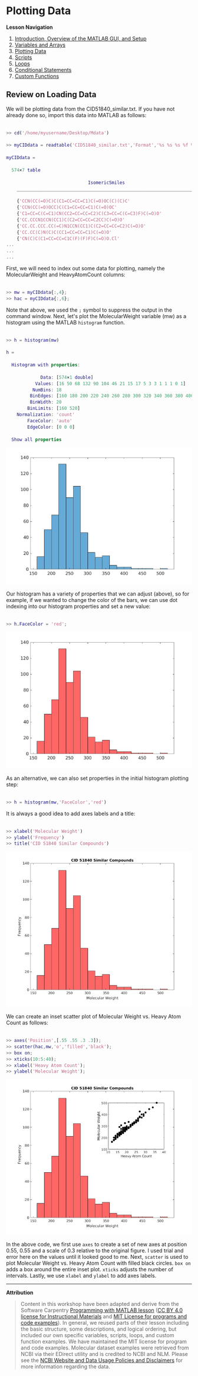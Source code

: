 # Plotting Data

**Lesson Navigation**

   1. [Introduction, Overview of the MATLAB GUI, and Setup](https://github.com/vfscalfani/UALIB_Workshops/blob/master/01_MATLAB/01_MATLAB_Introduction.md)
   2. [Variables and Arrays](https://github.com/vfscalfani/UALIB_Workshops/blob/master/01_MATLAB/02_MATLAB_Variables_Arrays.md)
   3. [Plotting Data](https://github.com/vfscalfani/UALIB_Workshops/blob/master/01_MATLAB/03_MATLAB_Plotting.md)
   4. [Scripts](https://github.com/vfscalfani/UALIB_Workshops/blob/master/01_MATLAB/04_MATLAB_Scripts.md)
   5. [Loops](https://github.com/vfscalfani/UALIB_Workshops/blob/master/01_MATLAB/05_MATLAB_Loops.md)
   6. [Conditional Statements](https://github.com/vfscalfani/UALIB_Workshops/blob/master/01_MATLAB/06_MATLAB_Conditional_Statements.md)
   7. [Custom Functions](https://github.com/vfscalfani/UALIB_Workshops/blob/master/01_MATLAB/07_MATLAB_Custom_Functions.md)

## Review on Loading Data

We will be plotting data from the CID51840_similar.txt. If you have not already done so, import this data into MATLAB as follows:

```Matlab

>> cd('/home/myusername/Desktop/Mdata')

>> myCIDdata = readtable('CID51840_similar.txt','Format','%s %s %s %f %d %d %d')

myCIDdata =

  574×7 table

                               IsomericSmiles                                     CID         MolecularFormula     MolecularWeight    RotatableBondCount    HeavyAtomCount    AtomChiralCount
    _____________________________________________________________________    _____________    _________________    _______________    __________________    ______________    _______________

    {'CCN(CC(=O)C)C(C1=CC=CC=C1)C(=O)OC(C)(C)C'                         }    {'146168522'}    {'C17H25NO3'    }         291.4                  8                  21                 1       
    {'CCN(CC(=O)OCC)C(C1=CC=CC=C1)C(=O)OC'                              }    {'146168519'}    {'C15H21NO4'    }        279.33                  9                  20                 1       
    {'C1=CC=C(C=C1)CN(CC2=CC=CC=C2)C(C3=CC=C(C=C3)F)C(=O)O'             }    {'146161459'}    {'C22H20FNO2'   }         349.4                  7                  26                 1       
    {'CC.CCCN1CCN(CC1)C(C2=CC=CC=C2CC)C(=O)O'                           }    {'145524776'}    {'C19H32N2O2'   }         320.5                  6                  23                 1       
    {'CC.CC.CCC.CC(=C)N1CCN(CC1)C(C2=CC=CC=C2)C(=O)O'                   }    {'145520251'}    {'C22H40N2O2'   }         364.6                  4                  26                 1       
    {'CC.CC(C)N(C)C(CC1=CC=CC=C1)C(=O)O'                                }    {'145086414'}    {'C15H25NO2'    }        251.36                  5                  18                 1       
    {'CN(C)C(C1=CC=CC=C1C(F)(F)F)C(=O)O.Cl'                             }    {'144259917'}    {'C11H13ClF3NO2'}        283.67                  3                  18                 1       
...
...
...
```

First, we will need to index out some data for plotting, namely the MolecularWeight and HeavyAtomCount columns:

```Matlab

>> mw = myCIDdata{:,4};
>> hac = myCIDdata{:,6};

```

Note that above, we used the `;` symbol to suppress the output in the command window. Next, let's plot the MolecularWeight variable (mw) as a histogram using the MATLAB `histogram` function.


```Matlab

>> h = histogram(mw)

h = 

  Histogram with properties:

             Data: [574×1 double]
           Values: [16 50 68 132 90 104 46 21 15 17 5 3 3 1 1 1 0 1]
          NumBins: 18
         BinEdges: [160 180 200 220 240 260 280 300 320 340 360 380 400 420 440 460 480 500 520]
         BinWidth: 20
        BinLimits: [160 520]
    Normalization: 'count'
        FaceColor: 'auto'
        EdgeColor: [0 0 0]

  Show all properties

```
![M_image01](/01_MATLAB/img/M_image01.jpg)


Our histogram has a variety of properties that we can adjust (above), so for example, if we wanted to change the color of the bars, we can use dot indexing into our histogram properties and set a new value:


```Matlab

>> h.FaceColor = 'red';

```

![M_image02](/01_MATLAB/img/M_image02.jpg)

As an alternative, we can also set properties in the initial histogram plotting step:

```Matlab

>> h = histogram(mw,'FaceColor','red')

```

It is always a good idea to add axes labels and a title:

```Matlab

>> xlabel('Molecular Weight')
>> ylabel('Frequency')
>> title('CID 51840 Similar Compounds')

```

![M_image03](/01_MATLAB/img/M_image03.jpg)


We can create an inset scatter plot of Molecular Weight vs. Heavy Atom Count as follows:

```Matlab

>> axes('Position',[.55 .55 .3 .3]);
>> scatter(hac,mw,'o','filled','black');
>> box on;
>> xticks(10:5:40);
>> xlabel('Heavy Atom Count');
>> ylabel('Molecular Weight');

```

![M_image04](/01_MATLAB/img/M_image04.jpg)


In the above code, we first use `axes` to create a set of new axes at position 0.55, 0.55 and a scale of 0.3 relative to the original figure. I used trial and error here on the values until it looked good to me. Next, `scatter` is used to plot Molecular Weight vs. Heavy Atom Count with filled black circles. `box on` adds a box around the entire inset plot. `xticks` adjusts the number of intervals. Lastly, we use `xlabel` and `ylabel` to add axes labels.

---

**Attribution**

> Content in this workshop have been adapted and derive from the Software Carpentry [Programming with MATLAB lesson](https://software-carpentry.org/lessons/) ([CC BY 4.0 license for Instructional Materials](http://swcarpentry.github.io/matlab-novice-inflammation/LICENSE.html) and [MIT License for programs and code examples](http://swcarpentry.github.io/matlab-novice-inflammation/LICENSE.html)). In general, we reused parts of their lesson including the basic structure, some descriptions, and logical ordering, but included our own specific variables, scripts, loops, and custom function examples. We have maintained the MIT license for program and code examples. Molecular dataset examples were retrieved from NCBI via their EDirect utility and is credited to NCBI and NLM. Please see the [NCBI Website and Data Usage Policies and Disclaimers](https://www.ncbi.nlm.nih.gov/home/about/policies/) for more information regarding the data.


